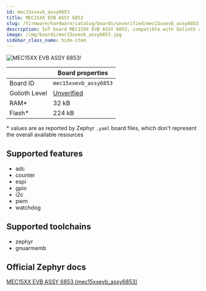 ```yaml
---
id: mec15xxevb_assy6853
title: MEC15XX EVB ASSY 6853
slug: /firmware/hardware/catalog/boards/unverified/mec15xxevb_assy6853
description: IoT board MEC15XX EVB ASSY 6853, compatible with Golioth at unverified level.
image: /img/boards/mec15xxevb_assy6853.jpg
sidebar_class_name: hide-item
---
```


[//]: # (This is an auto-generated file, do not edit! Changes to it will be lost upon re-generation)

![MEC15XX EVB ASSY 6853!](/img/boards/mec15xxevb_assy6853.jpg "MEC15XX EVB ASSY 6853")

|                | Board properties     |
| -------------  | -------------------- |
| Board ID       | `mec15xxevb_assy6853` |
| Golioth Level  | [Unverified](/firmware/hardware#unverified-boards) |
| RAM*           | 32 kB |
| Flash*         | 224 kB |

\* values are as reported by Zephyr `.yaml` board files, which don't represent the overall available resources



## Supported features

* adc
* counter
* espi
* gpio
* i2c
* pwm
* watchdog

## Supported toolchains

* zephyr
* gnuarmemb

## Official Zephyr docs

[MEC15XX EVB ASSY 6853 (mec15xxevb_assy6853)](https://docs.zephyrproject.org/latest/boards/microchip/mec15xxevb_assy6853/doc/index.html)
